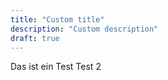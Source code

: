 ```yaml
---
title: "Custom title"
description: "Custom description"
draft: true
---
```


Das ist ein Test 
Test 2
